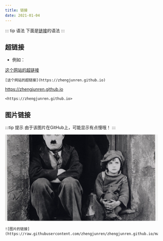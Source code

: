 ```yaml
---
title: 链接
date: 2021-01-04
---
```


::: tip 语法
下面是[链接]()的语法
:::

## 超链接

+ 例如：

[这个网站的超链接](https://zhengjunren.github.io)

```
[这个网站的超链接](https://zhengjunren.github.io)
```

<https://zhengjunren.github.io>

```
<https://zhengjunren.github.io>
```

## 图片链接

:::tip 提示
由于该图片在GitHub上，可能显示有点慢哦！
:::

![图片的链接](https://raw.githubusercontent.com/zhengjunren/zhengjunren.github.io/master/test.jpg)

```
![图片的链接](https://raw.githubusercontent.com/zhengjunren/zhengjunren.github.io/master/test.jpg)
```
